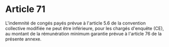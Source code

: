# Article 71

L'indemnité de congés payés prévue à l'article 5.6 de la convention collective modifiée ne peut être inférieure, pour les chargés d'enquête (CE), au montant de la rémunération minimum garantie prévue à l'article 76 de la présente annexe.

